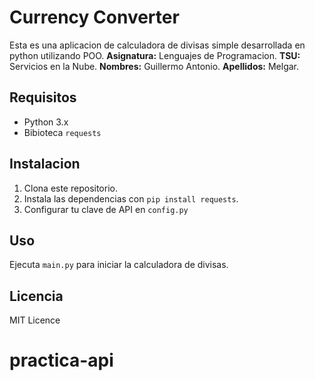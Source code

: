 # Currency Converter

Esta es una aplicacion de calculadora de divisas simple desarrollada en python utilizando POO.
**Asignatura:** Lenguajes de Programacion.
**TSU:** Servicios en la Nube.
**Nombres:** Guillermo Antonio.
**Apellidos:** Melgar.

## Requisitos

- Python 3.x
- Bibioteca `requests`
## Instalacion

1. Clona este repositorio.
2. Instala las dependencias con `pip install requests`. 
3. Configurar tu clave de API en `config.py`

## Uso
Ejecuta `main.py` para iniciar la calculadora de divisas.

## Licencia

MIT Licence
# practica-api
